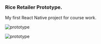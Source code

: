 ### Rice Retailer Prototype.

My first React Native project for course work. 

![prototype](https://github.com/sronglongchhem/mobile-rice-retailer/blob/master/Documents/assets/README.md.png)

![prototype](https://github.com/sronglongchhem/RiceRetailer/blob/master/Documents/assets/ezgif.com-video-to-gif.gif)



